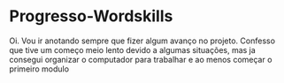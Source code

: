 # Progresso-Wordskills

Oi. Vou ir anotando sempre que fizer algum avanço no projeto. Confesso que tive um começo meio lento devido a
algumas situações, mas ja consegui organizar o computador para trabalhar e ao menos começar o primeiro modulo
